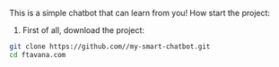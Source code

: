 This is a simple chatbot that can learn from you!
How start the project:
1. First of all, download the project:
```bash
git clone https://github.com//my-smart-chatbot.git
cd ftavana.com